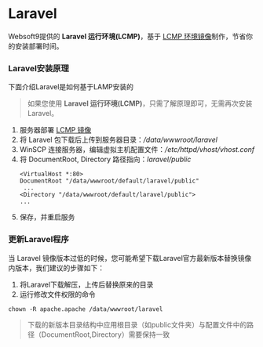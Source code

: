 # Laravel

Websoft9提供的 **Laravel 运行环境(LCMP)**，基于 [LCMP 环境镜像](https://support.websoft9.com/docs/lcmp/zh)制作，节省你的安装部署时间。

### Laravel安装原理

下面介绍Laravel是如何基于LAMP安装的

> 如果您使用 **Laravel 运行环境(LCMP)**，只需了解原理即可，无需再次安装 Laravel。

1. 服务器部署 [LCMP 镜像](https://support.websoft9.com/docs/lcmp/zh)
2. 将 Laravel 包下载后上传到服务器目录：*/data/wwwroot/laravel*
3. WinSCP 连接服务器，编辑虚拟主机配置文件：*/etc/httpd/vhost/vhost.conf* 
4. 将 DocumentRoot, Directory 路径指向：*laravel/public*
   ~~~
   <VirtualHost *:80>
   DocumentRoot "/data/wwwroot/default/laravel/public"
    ...
   <Directory "/data/wwwroot/default/laravel/public">
   ...
   ~~~
5. 保存，并重启服务

### 更新Laravel程序

当 Laravel 镜像版本过低的时候，您可能希望下载Laravel官方最新版本替换镜像内版本，我们建议的步骤如下：

 1. 将Laravel下载解压，上传后替换原来的目录
 2. 运行修改文件权限的命令
   ~~~
   chown -R apache.apache /data/wwwroot/laravel
   ~~~
   
 >下载的新版本目录结构中应用根目录（如public文件夹）与配置文件中的路径（DocumentRoot,Directory）需要保持一致